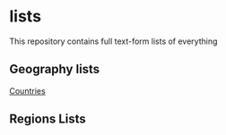 # lists
 This repository contains full text-form lists of everything

 ## Geography lists
[Countries](/Geography/countries.txt)

 ## Regions Lists

